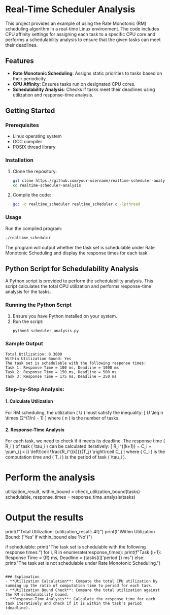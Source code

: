 
# Real-Time Scheduler Analysis

This project provides an example of using the Rate Monotonic (RM) scheduling algorithm in a real-time Linux environment. The code includes CPU affinity settings for assigning each task to a specific CPU core and performs a schedulability analysis to ensure that the given tasks can meet their deadlines.

## Features

- **Rate Monotonic Scheduling**: Assigns static priorities to tasks based on their periodicity.
- **CPU Affinity**: Ensures tasks run on designated CPU cores.
- **Schedulability Analysis**: Checks if tasks meet their deadlines using utilization and response-time analysis.

## Getting Started

### Prerequisites

- Linux operating system
- GCC compiler
- POSIX thread library

### Installation

1. Clone the repository:
   ```bash
   git clone https://github.com/your-username/realtime-scheduler-analysis.git
   cd realtime-scheduler-analysis
   ```

2. Compile the code:
   ```bash
   gcc -o realtime_scheduler realtime_scheduler.c -lpthread
   ```

### Usage

Run the compiled program:
```bash
./realtime_scheduler
```

The program will output whether the task set is schedulable under Rate Monotonic Scheduling and display the response times for each task.

## Python Script for Schedulability Analysis

A Python script is provided to perform the schedulability analysis. This script calculates the total CPU utilization and performs response-time analysis for the tasks.

### Running the Python Script

1. Ensure you have Python installed on your system.
2. Run the script:
   ```bash
   python3 scheduler_analysis.py
   ```

### Sample Output

```
Total Utilization: 0.3000
Within Utilization Bound: Yes
The task set is schedulable with the following response times:
Task 1: Response Time = 100 ms, Deadline = 1000 ms
Task 2: Response Time = 150 ms, Deadline = 500 ms
Task 3: Response Time = 175 ms, Deadline = 250 ms
```

### Step-by-Step Analysis:

#### 1. Calculate Utilization
For RM scheduling, the utilization \( U \) must satisfy the inequality:
\[ U \leq n \times (2^{1/n} - 1) \]
where \( n \) is the number of tasks.

#### 2. Response-Time Analysis
For each task, we need to check if it meets its deadline. The response time \( R_i \) of task \( \tau_i \) can be calculated iteratively:
\[ R_i^{(k+1)} = C_i + \sum_{j < i} \left\lceil \frac{R_i^{(k)}}{T_j} \right\rceil C_j \]
where \( C_i \) is the computation time and \( T_i \) is the period of task \( \tau_i \).

# Perform the analysis
utilization_result, within_bound = check_utilization_bound(tasks)
schedulable, response_times = response_time_analysis(tasks)

# Output the results
print(f"Total Utilization: {utilization_result:.4f}")
print(f"Within Utilization Bound: {'Yes' if within_bound else 'No'}")

if schedulable:
    print("The task set is schedulable with the following response times:")
    for i, R in enumerate(response_times):
        print(f"Task {i+1}: Response Time = {R} ms, Deadline = {tasks[i]['period']} ms")
else:
    print("The task set is not schedulable under Rate Monotonic Scheduling.")
```

### Explanation
- **Utilization Calculation**: Compute the total CPU utilization by summing up the ratio of computation time to period for each task.
- **Utilization Bound Check**: Compare the total utilization against the RM schedulability bound.
- **Response-Time Analysis**: Calculate the response time for each task iteratively and check if it is within the task's period (deadline).
